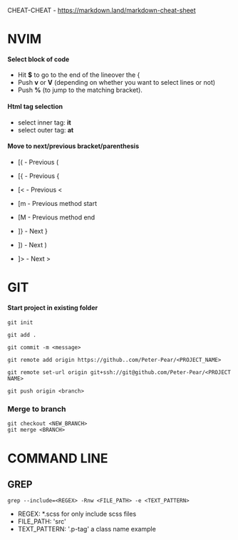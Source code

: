 CHEAT-CHEAT - https://markdown.land/markdown-cheat-sheet


# NVIM

#### Select block of code
  - Hit **$** to go to the end of the lineover the {
  - Push **v** or **V** (depending on whether you want to select lines or not)
  - Push **%** (to jump to the matching bracket).

#### Html tag selection
  - select inner tag: **it**
  - select outer tag: **at**

#### Move to next/previous bracket/parenthesis
  - [( - Previous (
  - [{ - Previous {
  - [< - Previous <

  - [m - Previous method start
  - [M - Previous method end

  - ]} - Next }
  - ]) - Next )
  - ]> - Next >


# GIT

#### Start project in existing folder

```
git init
```

```
git add .
```

```
git commit -m <message>
```

```
git remote add origin https://github..com/Peter-Pear/<PROJECT_NAME>
```

```
git remote set-url origin git+ssh://git@github.com/Peter-Pear/<PROJECT NAME>
```

```
git push origin <branch>
```

### Merge to branch

```
git checkout <NEW_BRANCH>
git merge <BRANCH>
```


# COMMAND LINE


## GREP
```
grep --include=<REGEX> -Rnw <FILE_PATH> -e <TEXT_PATTERN>

```
  - REGEX: \*.scss for only include scss files
  - FILE_PATH:  'src'
  - TEXT_PATTERN: '.p-tag' a class name example
